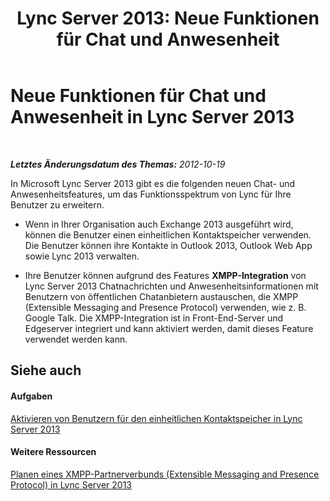 ﻿---
title: 'Lync Server 2013: Neue Funktionen für Chat und Anwesenheit'
TOCTitle: Neue Funktionen für Chat und Anwesenheit
ms:assetid: dd54b9ef-37cb-4b8e-9067-9fb80b48b1b0
ms:mtpsurl: https://technet.microsoft.com/de-de/library/JJ205322(v=OCS.15)
ms:contentKeyID: 49295627
ms.date: 05/19/2016
mtps_version: v=OCS.15
ms.translationtype: HT
---

# Neue Funktionen für Chat und Anwesenheit in Lync Server 2013

 

_**Letztes Änderungsdatum des Themas:** 2012-10-19_

In Microsoft Lync Server 2013 gibt es die folgenden neuen Chat- und Anwesenheitsfeatures, um das Funktionsspektrum von Lync für Ihre Benutzer zu erweitern.

  - Wenn in Ihrer Organisation auch Exchange 2013 ausgeführt wird, können die Benutzer einen einheitlichen Kontaktspeicher verwenden. Die Benutzer können ihre Kontakte in Outlook 2013, Outlook Web App sowie Lync 2013 verwalten.

  - Ihre Benutzer können aufgrund des Features **XMPP-Integration** von Lync Server 2013 Chatnachrichten und Anwesenheitsinformationen mit Benutzern von öffentlichen Chatanbietern austauschen, die XMPP (Extensible Messaging and Presence Protocol) verwenden, wie z. B. Google Talk. Die XMPP-Integration ist in Front-End-Server und Edgeserver integriert und kann aktiviert werden, damit dieses Feature verwendet werden kann.

## Siehe auch

#### Aufgaben

[Aktivieren von Benutzern für den einheitlichen Kontaktspeicher in Lync Server 2013](lync-server-2013-enable-users-for-unified-contact-store.md)  

#### Weitere Ressourcen

[Planen eines XMPP-Partnerverbunds (Extensible Messaging and Presence Protocol) in Lync Server 2013](lync-server-2013-planning-for-extensible-messaging-and-presence-protocol-xmpp-federation.md)

